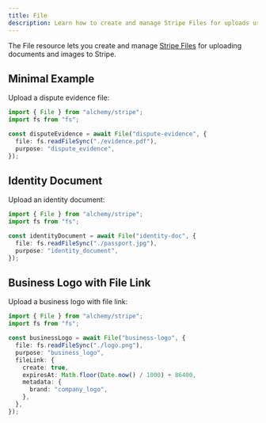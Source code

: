 ```yaml
---
title: File
description: Learn how to create and manage Stripe Files for uploads using Alchemy.
---
```


The File resource lets you create and manage [Stripe Files](https://stripe.com/docs/api/files) for uploading documents and images to Stripe.

## Minimal Example

Upload a dispute evidence file:

```ts
import { File } from "alchemy/stripe";
import fs from "fs";

const disputeEvidence = await File("dispute-evidence", {
  file: fs.readFileSync("./evidence.pdf"),
  purpose: "dispute_evidence",
});
```

## Identity Document

Upload an identity document:

```ts
import { File } from "alchemy/stripe";
import fs from "fs";

const identityDocument = await File("identity-doc", {
  file: fs.readFileSync("./passport.jpg"),
  purpose: "identity_document",
});
```

## Business Logo with File Link

Upload a business logo with file link:

```ts
import { File } from "alchemy/stripe";
import fs from "fs";

const businessLogo = await File("business-logo", {
  file: fs.readFileSync("./logo.png"),
  purpose: "business_logo",
  fileLink: {
    create: true,
    expiresAt: Math.floor(Date.now() / 1000) + 86400,
    metadata: {
      brand: "company_logo",
    },
  },
});
```
